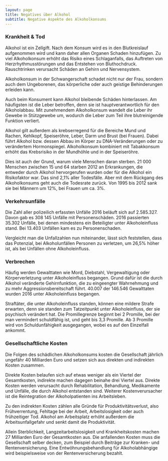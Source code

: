 ```yaml
---
layout: page
title: Negatives über Alkohol
subtitle: Negative Aspekte des Alkoholkonsums
---
```



### Krankheit & Tod

Alkohol ist ein Zellgift. Nach dem Konsum wird es in den Blutkreislauf aufgenommen wird und kann daher allen Organen Schaden hinzufügen. Zu viel Alkoholkonsum erhöht das Risiko eines Schlaganfalls, das Auftreten von Herzrhythmusstörungen und das Entstehen von Bluthochdruck. Rauschtrinken verursacht Schäden an Gehirn und Nervensystem.

Alkoholkonsum in der Schwangerschaft schadet nicht nur der Frau, sondern auch dem Ungeborenen, das körperliche oder auch geistige Behinderungen erleiden kann.

Auch beim Konsument kann Alkohol bleibende Schäden hinterlassen. Am häufigsten ist die Leber betroffen, denn sie ist hauptverantwortlich für den Alkoholabbau. Mit zunehmendem Alkoholkonsum wandelt die Leber ihr Gewebe in Stützgewebe um, wodurch die Leber zum Teil ihre blutreinigende Funktion verliert.

Alkohol gilt außerdem als krebserregend für die Bereiche Mund und Rachen, Kehlkopf, Speiseröhre, Leber, Darm und Brust (bei Frauen). Dabei führt Alkohol bzw. dessen Abbau im Körper zu DNA-Veränderungen oder zu verändertem Hormonspiegel. Alkoholkonsum kombiniert mit Tabakkonsum erhöht das Krebsrisiko in der Mundhöhle und in der Speiseröhre.

Dies ist auch der Grund, warum viele Menschen daran sterben. 21 000 Menschen zwischen 15 und 64 starben 2012 an Erkrankungen, die entweder durch Alkohol hervorgerufen wurden oder für die Alkohol ein Risikofaktor war. Das sind 2,1% aller Todesfälle. Aber mit dem Rückgang des Alkoholkonsums geht auch die Todesrate zurück. Von 1995 bis 2012 sank sie bei Männern um 12%, bei Frauen um ca. 3%.


### Verkehrsunfälle

Die Zahl aller polizeilich erfassten Unfälle 2016 beläuft sich auf 2.585.327. Davon gab es 308 145 Unfälle mit Personenschäden.
2016 passierten 35.302 Unfälle, bei denen mindestens ein Beteiligter unter Alkoholeinfluss stand. Bei 13.403 Unfällen kam es zu Personenschaden.

Vergleicht man die Unfallzahlen nun miteinander, lässt sich feststellen, dass das Potenzial, bei Alkoholunfällen Personen zu verletzen, um 26,5% höher ist, als bei Unfällen ohne Alkoholeinfluss. 


### Verbrechen
Häufig werden Gewalttaten wie Mord, Diebstahl, Vergewaltigung oder Körperverletzung unter Alkoholeinfluss begangen. Grund dafür ist die durch Alkohol veränderte Gehirnfunktion, die zu eingeengter Wahrnehmung und zu mehr Aggressionsbereitschaft führt. 40.007 der 146.546 Gewalttaten wurden 2016 unter Alkoholeinfluss begangen. 
 
Straftäter, die unter Alkoholeinfluss standen, können eine mildere Strafe erwarten, denn sie standen zum Tatzeitpunkt unter Alkoholeinfluss, der sie psychisch verändert hat. Die Promillegrenze beginnt bei 2 Promille, bei der man vermindert schuldfähig ist, und geht bis 3,3 Promille. Ab 3 Promille wird von Schuldunfähigkeit ausgegangen, wobei es auf den Einzelfall ankommt. 


### Gesellschaftliche Kosten

Die Folgen des schädlichen Alkoholkonsums kosten die Gesellschaft jährlich ungefähr 40 Milliarden Euro und setzen sich aus direkten und indirekten Kosten zusammen.

Direkte Kosten belaufen sich auf etwas weniger als ein Viertel der Gesamtkosten, indirekte machen dagegen beinahe drei Viertel aus. Direkte Kosten werden verursacht durch Rehabilitation, Behandlung, Medikamente und Unfälle, die durch Alkohol entstanden sind. Weiterer Kostenverursacher ist die Reintegration der Alkoholpatienten ins Arbeitsleben.

Zu den indirekten Kosten zählen alle Gründe für Produktivitätsverlust, also Frühverrentung, Fehltage bei der Arbeit, Arbeitslosigkeit oder auch frühzeitiger Tod. Alkohol am Arbeitsplatz erhöht außerdem die Arbeitsunfallgefahr und senkt damit die Produktivität.

Allein Sterblichkeit, Langzeitarbeitslosigkeit und Krankheitskosten machen 27 Milliarden Euro der Gesamtkosten aus. 
Die anfallenden Kosten muss die Gesellschaft selber decken, zum Beispiel durch Beiträge zur Kranken- und Rentenversicherung. Eine Entwöhnungsbehandlung für Alkoholabhängige wird beispielsweise von der Rentenversicherung bezahlt. 
